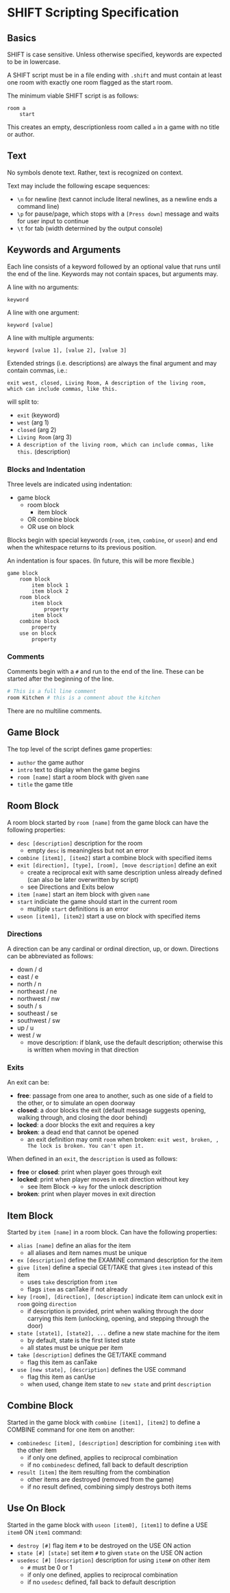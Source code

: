 # SHIFT Scripting Specification

## Basics

SHIFT is case sensitive. Unless otherwise specified, keywords are expected to be in lowercase.

A SHIFT script must be in a file ending with `.shift` and must contain at least one room with exactly one room flagged as the start room.

The minimum viable SHIFT script is as follows:

```
room a
    start
```

This creates an empty, descriptionless room called `a` in a game with no title or author.

## Text

No symbols denote text. Rather, text is recognized on context.

Text may include the following escape sequences:

- `\n` for newline (text cannot include literal newlines, as a newline ends a command line)
- `\p` for pause/page, which stops with a `[Press down]` message and waits for user input to continue
- `\t` for tab (width determined by the output console)

## Keywords and Arguments

Each line consists of a keyword followed by an optional value that runs until the end of the line. Keywords may not contain spaces, but arguments may.

A line with no arguments:

```
keyword
```

A line with one argument:

```
keyword [value]
```

A line with multiple arguments:

```
keyword [value 1], [value 2], [value 3]
```

Extended strings (i.e. descriptions) are always the final argument and may contain commas, i.e.:

```
exit west, closed, Living Room, A description of the living room, which can include commas, like this.
```

will split to:

- `exit` (keyword)
- `west` (arg 1)
- `closed` (arg 2)
- `Living Room` (arg 3)
- `A description of the living room, which can include commas, like this.` (description)

### Blocks and Indentation

Three levels are indicated using indentation:

- game block
    - room block
        - item block
    - OR combine block
    - OR use on block

Blocks begin with special keywords (`room`, `item`, `combine`, or `useon`) and end when the whitespace returns to its previous position.

An indentation is four spaces. (In future, this will be more flexible.)

```
game block
    room block
        item block 1
        item block 2
    room block
        item block
            property
        item block
    combine block
        property
    use on block
        property
```

### Comments

Comments begin with a `#` and run to the end of the line. These can be started after the beginning of the line.

```python
# This is a full line comment
room Kitchen # this is a comment about the kitchen
```

There are no multiline comments.

## Game Block

The top level of the script defines game properties:

- `author` the game author
- `intro` text to display when the game begins
- `room [name]` start a room block with given `name`
- `title` the game title

## Room Block

A room block started by `room [name]` from the game block can have the following properties:

- `desc [description]` description for the room
    - empty `desc` is meaningless but not an error
- `combine [item1], [item2]` start a combine block with specified items
- `exit [direction], [type], [room], [move description]` define an exit
    - create a reciprocal exit with same description unless already defined (can also be later overwritten by script)
    - see Directions and Exits below 
- `item [name]` start an item block with given `name`
- `start` indiciate the game should start in the current room
    - multiple `start` definitions is an error
- `useon [item1], [item2]` start a use on block with specified items

### Directions

A direction can be any cardinal or ordinal direction, up, or down. Directions can be abbreviated as follows:

- down / d
- east / e
- north / n
- northeast / ne
- northwest / nw
- south / s
- southeast / se
- southwest / sw
- up / u
- west / w
    - move description: if blank, use the default description; otherwise this is written when moving in that direction

### Exits

An exit can be:

- **free**: passage from one area to another, such as one side of a field to the other, or to simulate an open doorway
- **closed**: a door blocks the exit (default message suggests opening, walking through, and closing the door behind)
- **locked**: a door blocks the exit and requires a key
- **broken**: a dead end that cannot be opened
    - an exit definition may omit `room` when broken: `exit west, broken, , The lock is broken. You can't open it.`

When defined in an `exit`, the `description` is used as follows:

- **free** or **closed**: print when player goes through exit
- **locked**: print when player moves in exit direction without key
    - see Item Block -> `key` for the unlock description
- **broken**: print when player moves in exit direction

## Item Block

Started by `item [name]` in a room block. Can have the following properties:

- `alias [name]` define an alias for the item
    - all aliases and item names must be unique
- `ex [description]` define the EXAMINE command description for the item
- `give [item]` define a special GET/TAKE that gives `item` instead of this item
    - uses `take` description from `item`
    - flags `item` as canTake if not already
- `key [room], [direction], [description]` indicate item can unlock exit in `room` going `direction`
    - if description is provided, print when walking through the door carrying this item (unlocking, opening, and stepping through the door)
- `state [state1], [state2], ...` define a new state machine for the item
    - by default, state is the first listed state
    - all states must be unique per item
- `take [description]` defines the GET/TAKE command 
    - flag this item as canTake
- `use [new state], [description]` defines the USE command
    - flag this item as canUse
    - when used, change item state to `new state` and print `description`

## Combine Block

Started in the game block with `combine [item1], [item2]` to define a COMBINE command for one item on another:

- `combinedesc [item], [description]` description for combining `item` with the other item
    - if only one defined, applies to reciprocal combination
    - if no `combinedesc` defined, fall back to default description
- `result [item]` the item resulting from the combination
    - other items are destroyed (removed from the game)
    - if no result defined, combining simply destroys both items

## Use On Block

Started in the game block with `useon [item0], [item1]` to define a USE `item0` ON `item1` command:

- `destroy [#]` flag item `#` to be destroyed on the USE ON action
- `state [#] [state]` set item `#` to given `state` on the USE ON action
- `usedesc [#] [description]` description for using `item#` on other item
    - `#` must be 0 or 1
    - if only one defined, applies to reciprocal combination
    - if no `usedesc` defined, fall back to default description